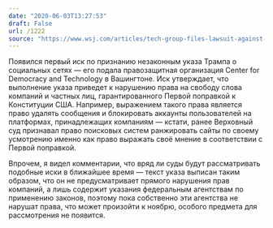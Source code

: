 ```yaml
---
date: "2020-06-03T13:27:53"
draft: False
url: /1222
source: "https://www.wsj.com/articles/tech-group-files-lawsuit-against-presidents-social-media-executive-order-11591141687"
---
```


Появился первый иск по признанию незаконным указа Трампа о социальных сетях — его подала правозащитная организация Center for Democracy and Technology в Вашингтоне. Иск утверждает, что выполнение указа приведет к нарушению права на свободу слова компаний и частных лиц, гарантированного Первой поправкой к Конституции США. Например, выражением такого права является право удалять сообщения и блокировать аккаунты пользователей на платформах, принадлежащих компаниям — кстати, ранее Верховный суд признавал право поисковых систем ранжировать сайты по своему усмотрению именно как право выражать своё мнение в соответствии с Первой поправкой.

Впрочем, я видел комментарии, что вряд ли суды будут рассматривать подобные иски в ближайшее время — текст указа выписан таким образом, что он не предусматривает прямого нарушения прав компаний, а лишь содержит указания федеральным агентствам по применению законов, поэтому пока собственно эти агентства не нарушат права, что может произойти к ноябрю, особого предмета для рассмотрения не появится.
